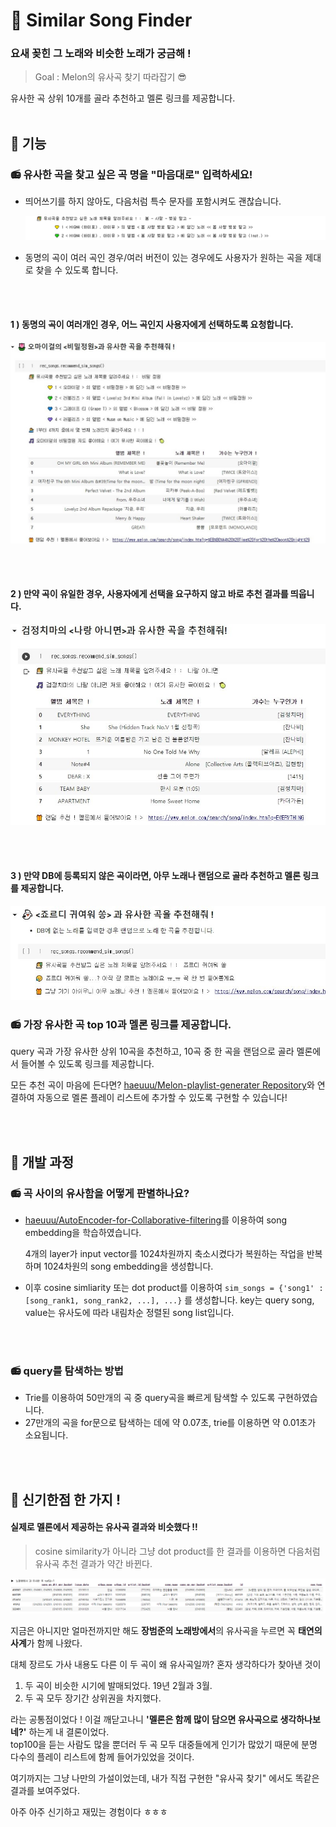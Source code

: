 # 🎵 Similar Song Finder

### 요새 꽂힌 그 노래와 비슷한 노래가 궁금해 !

> Goal : Melon의 유사곡 찾기 따라잡기 😎 

유사한 곡 상위 10개를 골라 추천하고 멜론 링크를 제공합니다. 
<br></br>

## :musical_keyboard: 기능

### :radio: 유사한 곡을 찾고 싶은 곡 명을 "마음대로" 입력하세요!

* 띄어쓰기를 하지 않아도, 다음처럼 특수 문자를 포함시켜도 괜찮습니다.

  ![image-20210216175706963](fig/image-20210216175706963.png)

* 동명의 곡이 여러 곡인 경우/여러 버전이 있는 경우에도 사용자가 원하는 곡을 제대로 찾을 수 있도록 합니다.  

<br></br>

#### 1 ) 동명의 곡이 여러개인 경우, 어느 곡인지 사용자에게 선택하도록 요청합니다. 

![example_오마이걸_비밀정원](fig/example_오마이걸_비밀정원.jpg)

<br></br>

#### 2 ) 만약 곡이 유일한 경우, 사용자에게 선택을 요구하지 않고 바로 추천 결과를 띄웁니다.  

![example_검정치마_나랑아니면](fig/example_검정치마_나랑아니면.jpg)

<br></br>

#### 3 ) 만약 DB에 등록되지 않은 곡이라면, 아무 노래나 랜덤으로 골라 추천하고 멜론 링크를 제공합니다.  

![example_unknown_songs](fig/example_unknown_songs.jpg)



### :radio: ​가장 유사한 곡 top 10과 멜론 링크를 제공합니다.

query 곡과 가장 유사한 상위 10곡을 추천하고, 10곡 중 한 곡을 랜덤으로 골라 멜론에서 들어볼 수 있도록 링크를 제공합니다.

모든 추천 곡이 마음에 든다면? [haeuuu/Melon-playlist-generater Repository](https://github.com/haeuuu/Melon-playlist-generater)와 연결하여 자동으로 멜론 플레이 리스트에 추가할 수 있도록 구현할 수 있습니다!

<br></br>

## :musical_keyboard: 개발 과정

### :radio: 곡 사이의 유사함을 어떻게 판별하나요?

* [haeuuu/AutoEncoder-for-Collaborative-filtering](https://github.com/haeuuu/AutoEncoder-for-Collaborative-filtering)를 이용하여 song embedding을 학습하였습니다.

  4개의 layer가 input vector를 1024차원까지 축소시켰다가 복원하는 작업을 반복하며 1024차원의 song embedding을 생성합니다.

* 이후 cosine simliarity 또는 dot product를 이용하여 `sim_songs = {'song1' : [song_rank1, song_rank2, ...], ...}` 를 생성합니다. key는 query song, value는 유사도에 따라 내림차순 정렬된 song list입니다. 

<br></br>

### :radio: query를 탐색하는 방법

* Trie를 이용하여 50만개의 곡 중 query곡을 빠르게 탐색할 수 있도록 구현하였습니다.
* 27만개의 곡을 for문으로 탐색하는 데에 약 0.07초, trie를 이용하면 약 0.01초가 소요됩니다.

<br></br>

## :musical_keyboard: 신기한점 한 가지 !

#### 실제로 멜론에서 제공하는 유사곡 결과와 비슷했다 !!

> cosine similarity가 아니라 그냥 dot product를 한 결과를 이용하면 다음처럼 유사곡 추천 결과가 약간 바뀐다.

![image-20201110045642853](fig/image-20201110045642853.png)

지금은 아니지만 얼마전까지만 해도 **장범준의 노래방에서**의 유사곡을 누르면 꼭 **태연의 사계**가 함께 나왔다.  

대체 장르도 가사 내용도 다른 이 두 곡이 왜 유사곡일까? 혼자 생각하다가 찾아낸 것이  

1. 두 곡이 비슷한 시기에 발매되었다. 19년 2월과 3월.
2. 두 곡 모두 장기간 상위권을 차지했다.

라는 공통점이었다 ! 이걸 깨닫고나니 **'멜론은 함께 많이 담으면 유사곡으로 생각하나보네?'** 하는게 내 결론이었다.  
top100을 듣는 사람도 많을 뿐더러 두 곡 모두 대중들에게 인기가 많았기 때문에 분명 다수의 플레이 리스트에 함께 들어가있었을 것이다.  

여기까지는 그냥 나만의 가설이었는데, 내가 직접 구현한 "유사곡 찾기" 에서도 똑같은 결과를 보여주었다.  

아주 아주 신기하고 재밌는 경험이다 ㅎㅎㅎ

